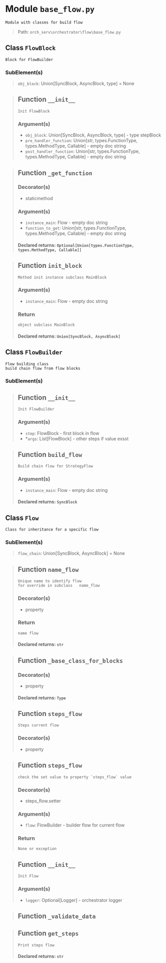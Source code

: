 # Module `base_flow.py`
```text
Module with classes for build flow
```

> Path: `orch_serv\orchestrator\flow\base_flow.py`
## Class `FlowBlock`
```text
Block for FlowBuilder
```

### SubElement(s)
 > `obj_block`: Union[SyncBlock, AsyncBlock, type] = None
 > ## Function  `__init__`
 > ```text
 > Init FlowBlock
 > ```
 > 
 > ### Argument(s)
 > + `obj_block`: Union[SyncBlock, AsyncBlock, type] - type stepBlock
 > + `pre_handler_function`: Union[str, types.FunctionType, types.MethodType, Callable] - empty doc string
 > + `post_handler_function`: Union[str, types.FunctionType, types.MethodType, Callable] - empty doc string
 > ## Function  `_get_function`
 > ### Decorator(s)
 > + staticmethod
 > ### Argument(s)
 > + `instance_main`: Flow - empty doc string
 > + `function_to_get`: Union[str, types.FunctionType, types.MethodType, Callable] - empty doc string
 > #### Declared returns: `Optional[Union[types.FunctionType, types.MethodType, Callable]]`
 > ## Function  `init_block`
 > ```text
 > Method init instance subclass MainBlock
 > ```
 > 
 > ### Argument(s)
 > + `instance_main`: Flow - empty doc string
 > ### Return
 > ```text
 > object subclass MainBlock
 > ```
 > 
 > #### Declared returns: `Union[SyncBlock, AsyncBlock]`
## Class `FlowBuilder`
```text
Flow building class
build chain flow from flow blocks
```

### SubElement(s)
 > ## Function  `__init__`
 > ```text
 > Init FlowBuilder
 > ```
 > 
 > ### Argument(s)
 > + `step`: FlowBlock - first block in flow
 > + *`args`: List[FlowBlock] - other steps  if value exsst
 > ## Function  `build_flow`
 > ```text
 > Build chain flow for StrategyFlow
 > ```
 > 
 > ### Argument(s)
 > + `instance_main`: Flow - empty doc string
 > #### Declared returns: `SyncBlock`
## Class `Flow`
```text
Class for inheritance for a specific flow
```

### SubElement(s)
 > `flow_chain`: Union[SyncBlock, AsyncBlock] = None
 > ## Function  `name_flow`
 > ```text
 > Unique name to identify flow
 > for override in subclass   name_flow
 > ```
 > 
 > ### Decorator(s)
 > + property
 > ### Return
 > ```text
 > name flow
 > ```
 > 
 > #### Declared returns: `str`
 > ## Function  `_base_class_for_blocks`
 > ### Decorator(s)
 > + property
 > #### Declared returns: `Type`
 > ## Function  `steps_flow`
 > ```text
 > Steps current flow
 > ```
 > 
 > ### Decorator(s)
 > + property
 > ## Function  `steps_flow`
 > ```text
 > check the set value to property `steps_flow` value
 > ```
 > 
 > ### Decorator(s)
 > + steps_flow.setter
 > ### Argument(s)
 > + `flow`: FlowBuilder - builder flow for current flow
 > ### Return
 > ```text
 > None or exception
 > ```
 > 
 > ## Function  `__init__`
 > ```text
 > Init Flow
 > ```
 > 
 > ### Argument(s)
 > + `logger`: Optional[Logger] - orchestrator logger
 > ## Function  `_validate_data`
 > ## Function  `get_steps`
 > ```text
 > Print steps flow
 > ```
 > 
 > #### Declared returns: `str`